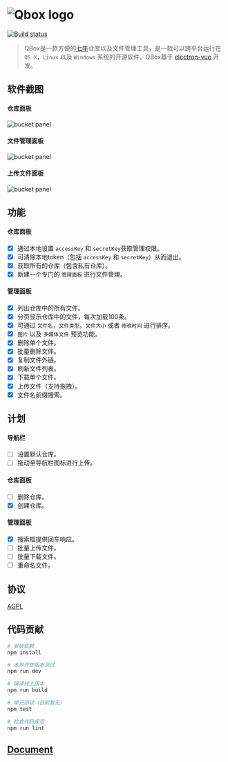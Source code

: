 
# ![Qbox logo](http://otwcctfiu.bkt.clouddn.com/logo-blue.png)

[![Build status](https://ci.appveyor.com/api/projects/status/soh7mapv45levrxy?svg=true)](https://ci.appveyor.com/project/LanceGin/qbox)


> QBox是一款方便的[七牛](https://www.qiniu.com/)仓库以及文件管理工具，是一款可以跨平台运行在`OS X`，`Linux` 以及 `Windows` 系统的开源软件。QBox基于 [electron-vue](https://github.com/SimulatedGREG/electron-vue) 开发。

## 软件截图

#### 仓库面板

![bucket panel](http://otwcctfiu.bkt.clouddn.com/bucket-panel.png)

#### 文件管理面板

![bucket panel](http://otwcctfiu.bkt.clouddn.com/manage-panel.png)

#### 上传文件面板

![bucket panel](http://otwcctfiu.bkt.clouddn.com/upload-panel.png)

## 功能

#### 仓库面板

- [x] 通过本地设置 `accessKey` 和 `secretKey`获取管理权限。
- [x] 可清除本地token（包括 `accessKey` 和 `secretKey`）从而退出。
- [x] 获取所有的仓库（包含私有仓库）。
- [x] 新建一个专门的 `管理面板` 进行文件管理。

#### 管理面板

- [x] 列出仓库中的所有文件。
- [x] 分页显示仓库中的文件，每次加载100条。
- [x] 可通过 `文件名`，`文件类型`，`文件大小` 或者 `修改时间` 进行排序。
- [x] `图片` 以及 `多媒体文件` 预览功能。
- [x] 删除单个文件。
- [x] 批量删除文件。
- [x] 复制文件外链。
- [x] 刷新文件列表。
- [x] 下载单个文件。
- [x] 上传文件（支持拖拽）。
- [x] 文件名前缀搜索。

## 计划

#### 导航栏

- [ ] 设置默认仓库。
- [ ] 拖动至导航栏图标进行上传。

#### 仓库面板

- [ ] 删除仓库。
- [x] 创建仓库。

#### 管理面板

- [x] 搜索框提供回车响应。
- [ ] 批量上传文件。
- [ ] 批量下载文件。
- [ ] 重命名文件。

## 协议

[AGPL](https://github.com/LanceGin/QBox/blob/master/LICENSE)

## 代码贡献

``` bash
# 安装依赖
npm install

# 本地开放版本测试
npm run dev

# 编译线上版本
npm run build

# 单元测试（目前暂无）
npm test

# 检查代码规范
npm run lint
```

## [Document](https://github.com/LanceGin/QBox/blob/master/README.md)

